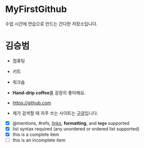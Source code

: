 # MyFirstGithub
수업 시간에 연습으로 만드는 간다한 저장소입니다.

# 김승범
 * 컴퓨팅
 * 키트
 * 워크숍
 * **Hand-drip coffee**를 굉장히 좋아해요.
 
 * https://github.com
 * 제가 검색할 때 자주 쓰는 사이트는 [구글](https://google.com)입니다.

- [x] @mentions, #refs, [links](), **formatting**, and <del>tags</del> supported
- [x] list syntax required (any unordered or ordered list supported)
- [x] this is a complete item
- [ ] this is an incomplete item
